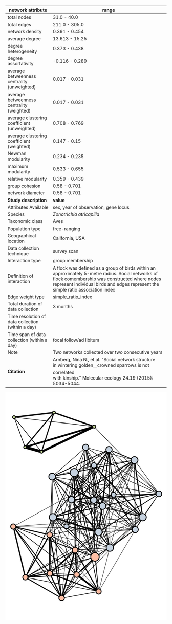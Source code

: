 network attribute|range
---|---
total nodes|31.0 - 40.0
total edges|211.0 - 305.0
network density|0.391 - 0.454
average degree|13.613 - 15.25
degree heterogeneity|0.373 - 0.438
degree assortativity|-0.116 - 0.289
average betweenness centrality (unweighted)|0.017 - 0.031
average betweenness centrality (weighted)|0.017 - 0.031
average clustering coefficient (unweighted)|0.708 - 0.769
average clustering coefficient (weighted)|0.147 - 0.15
Newman modularity|0.234 - 0.235
maximum modularity|0.533 - 0.655
relative modularity|0.359 - 0.439
group cohesion|0.58 - 0.701
network diameter|0.58 - 0.701
**Study description**|**value**
Attributes Available|sex, year of observation, gene locus
Species|*Zonotrichia atricapilla*
Taxonomic class|Aves
Population type|free-ranging
Geographical location|California, USA
Data collection technique|survey scan
Interaction type|group membership
Definition of interaction|A flock was defined as a group of birds within an approximately 5-metre radius. Social networks of flock comembership was constructed where nodes represent individual birds and edges represent the simple ratio association index
Edge weight type|simple_ratio_index
Total duration of data collection|3 months
Time resolution of data collection (within a day)|
Time span of data collection (within a day)|focal follow/ad libitum
Note|Two networks collected over two consecutive years
**Citation** | Arnberg, Nina N., et al. "Social network structure <br> in wintering golden__crowned sparrows is not correlated <br> with kinship." Molecular ecology 24.19 (2015): 5034-5044. <br>
![NetworkImage](/Networks/Network%20Visualizations/sparrow_arnberg_social_2009.png)
